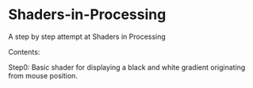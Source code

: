 # Shaders-in-Processing
A step by step attempt at Shaders in Processing


Contents:

Step0:  Basic shader for displaying a black and white gradient originating from mouse position.
